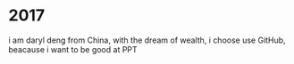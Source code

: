 # 2017
i am daryl deng from China, with the dream of wealth, i choose use GitHub, beacause i want to be good at PPT
